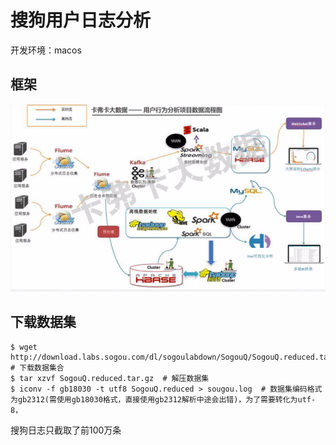 # 搜狗用户日志分析

开发环境：macos

## 框架

![](./img/data_flow.png)

## 下载数据集

```
$ wget http://download.labs.sogou.com/dl/sogoulabdown/SogouQ/SogouQ.reduced.tar.gz  # 下载数据集合
$ tar xzvf SogouQ.reduced.tar.gz  # 解压数据集
$ iconv -f gb18030 -t utf8 SogouQ.reduced > sougou.log  # 数据集编码格式为gb2312(需使用gb18030格式，直接使用gb2312解析中途会出错)，为了需要转化为utf-8，
```

搜狗日志只截取了前100万条
